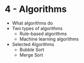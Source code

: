 # 4 - Algorithms

* What algorithms do
* Two types of algorithms
  * Rule-based algorithms
  * Machine learning algorithms
* Selected Algorithms
  * Bubble Sort
  * Merge Sort



